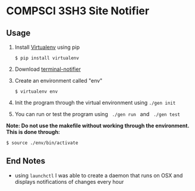 
# COMPSCI 3SH3 Site Notifier
## Usage
1. Install [Virtualenv](https://virtualenv.pypa.io/en/stable/) using pip

    <code>$ pip install virtualenv </code>   

2. Download [terminal-notifier](https://github.com/julienXX/terminal-notifier)

3. Create an environment called "env"

    <code>$ virtualenv env</code>

4. Init the program through the virtual environment using <code>./gen init</code>

5. You can run or test the program using <code> ./gen run </code> and <code> ./gen test </code>

<b>Note: Do not use the makefile without working through the environment. This is done through:</b>

<code>$ source ./env/bin/activate</code>

## End Notes

- using ``launchctl`` I was able to create a daemon that runs on OSX and displays notifications of changes every hour

